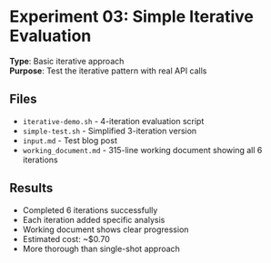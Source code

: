 # Experiment 03: Simple Iterative Evaluation

**Type**: Basic iterative approach  
**Purpose**: Test the iterative pattern with real API calls

## Files
- `iterative-demo.sh` - 4-iteration evaluation script
- `simple-test.sh` - Simplified 3-iteration version
- `input.md` - Test blog post
- `working_document.md` - 315-line working document showing all 6 iterations

## Results
- Completed 6 iterations successfully
- Each iteration added specific analysis
- Working document shows clear progression
- Estimated cost: ~$0.70
- More thorough than single-shot approach